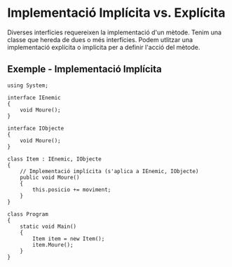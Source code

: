 # Implementació Implícita vs. Explícita

Diverses interfícies requereixen la implementació d'un mètode. Tenim una classe que hereda de dues o més interfícies. Podem utlitzar una implementació explícita o implícita per a definir l'acció del mètode. 

## Exemple - Implementació Implícita

```CSharp
using System;

interface IEnemic
{
    void Moure();
}

interface IObjecte
{
    void Moure();
}

class Item : IEnemic, IObjecte
{
    // Implementació implícita (s'aplica a IEnemic, IObjecte)
    public void Moure()
    {
        this.posicio += moviment;        
    }
}

class Program
{
    static void Main()
    {
        Item item = new Item();
        item.Moure(); 
    }
}

```

